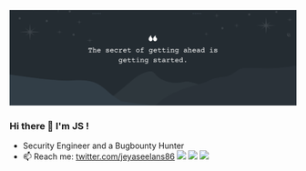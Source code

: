 ![Header image](https://github.com/jeyaseelans86/info/blob/main/uploads/Grey%20White%20Minimalist%20Twitter%20Banner.png)
### Hi there 👋 I'm JS !
- Security Engineer and a Bugbounty Hunter
- 📫 Reach me: [twitter.com/jeyaseelans86](https://twitter.com/jeyaseelans86)
[![](https://img.shields.io/badge/-@jeyaseelans86-%231DA1F2?style=flat-square&logo=twitter&logoColor=ffffff)](https://twitter.com/jeyaseelans86)
[![](https://img.shields.io/badge/-@jeyaseelans86-%23181717?style=flat-square&logo=github)](https://github.com/jeyaseelans86)
[![](https://img.shields.io/badge/-@root_js-%23000000?style=flat-square&logo=instagram)](https://instagram.com/root_js)